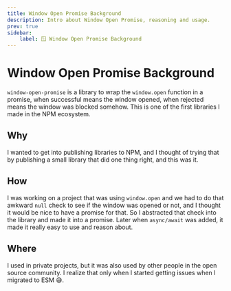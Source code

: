 ```yaml
---
title: Window Open Promise Background
description: Intro about Window Open Promise, reasoning and usage.
prev: true
sidebar:
    label: 🪟 Window Open Promise Background
---
```


# Window Open Promise Background

`window-open-promise` is a library to wrap the `window.open` function in a
promise, when successful means the window opened, when rejected means the window
was blocked somehow. This is one of the first libraries I made in the NPM
ecosystem.

## Why

I wanted to get into publishing libraries to NPM, and I thought of trying that
by publishing a small library that did one thing right, and this was it.

## How

I was working on a project that was using `window.open` and we had to do that
awkward `null` check to see if the window was opened or not, and I thought it
would be nice to have a promise for that. So I abstracted that check into the
library and made it into a promise. Later when `async/await` was added, it made
it really easy to use and reason about.

## Where

I used in private projects, but it was also used by other people in the open
source community. I realize that only when I started getting issues when I
migrated to ESM 😅.
